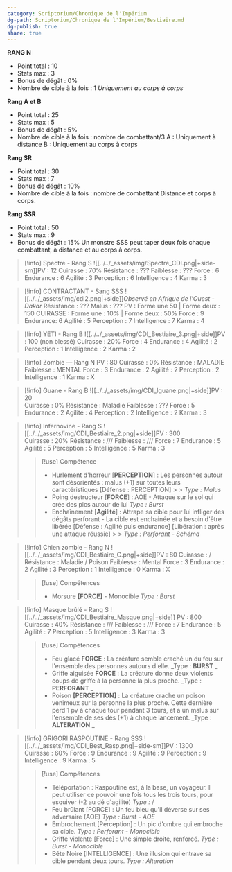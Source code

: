```yaml
---
category: Scriptorium/Chronique de l'Impérium
dg-path: Scriptorium/Chronique de l'Impérium/Bestiaire.md
dg-publish: true
share: true
---
```


**RANG N**

- Point total : 10
- Stats max : 3
- Bonus de dégât : 0%
- Nombre de cible à la fois : 1
  _Uniquement au corps à corps_

**Rang A et B**

- Point total : 25
- Stats max : 5
- Bonus de dégât : 5%
- Nombre de cible à la fois : nombre de combattant/3
  A : Uniquement à distance
  B : Uniquement au corps à corps

**Rang SR**

- Point total : 30
- Stats max : 7
- Bonus de dégât : 10%
- Nombre de cible à la fois : nombre de combattant
  Distance et corps à corps.

**Rang SSR**

- Point total : 50
- Stats max : 9
- Bonus de dégât : 15%
  Un monstre SSS peut taper deux fois chaque combattant, à distance et au corps à corps.

> [!info] Spectre - Rang S
> ![[../../_assets/img/Spectre_CDI.png|+side-sm]]PV : 12
> Cuirasse : 70%
> Résistance : ???
> Faiblesse : ???
> Force : 6
> Endurance : 6
> Agilité : 3
> Perception : 6
> Intelligence : 4
> Karma : 3

> [!info] CONTRACTANT - Sang SSS
> ![[../../_assets/img/cdi2.png|+side]]_Observé en Afrique de l'Ouest - Dakar_
> Résistance : ???
> Malus : ???
> PV : Forme une 50 | Forme deux : 150
> CUIRASSE : Forme une : 10% | Forme deux : 50%
> Force : 9
> Endurance: 6
> Agilité : 5
> Perception : 7
> Intelligence : 7
> Karma : 4

> [!info] YETI - Rang B
> ![[../../_assets/img/CDI_Bestiaire_3.png|+side]]PV : 100 (non blessé)
> Cuirasse : 20%
> Force : 4
> Endurance : 4
> Agilité : 2
> Perception : 1
> Intelligence : 2
> Karma : 2

> [!info] Zombie — Rang N
> PV : 80
> Cuirasse : 0%
> Résistance : MALADIE
> Faiblesse : MENTAL
> Force : 3
> Endurance : 2
> Agilité : 2
> Perception : 2
> Intelligence : 1
> Karma : X

> [!info] Guane - Rang B
> ![[../../_assets/img/CDI_Iguane.png|+side]]PV : 20  
> Cuirasse : 0%
> Résistance : Maladie
> Faiblesse : ???
> Force : 5
> Endurance : 2
> Agilité : 4
> Perception : 2
> Intelligence : 2
> Karma : 3

> [!info] Infernovine - Rang S
> ![[../../_assets/img/CDI_Bestiaire_2.png|+side]]PV : 300  
> Cuirasse : 20%
> Résistance : /// Faiblesse : ///
> Force : 7
> Endurance : 5
> Agilité : 5
> Perception : 5
> Intelligence : 5
> Karma : 3
>
> > [!use] Compétence
> >
> > - Hurlement d'horreur [**PERCEPTION**] : Les personnes autour sont désorientés : malus (+1) sur toutes leurs caractéristiques [Défense : PERCEPTION] > > _Type : Malus_
> > - Poing destructeur [**FORCE**] : AOE - Attaque sur le sol qui crée des pics autour de lui
> >   _Type : Burst_
> > - Enchaînement [**Agilité**] : Attrape sa cible pour lui infliger des dégâts perforant - La cible est enchainée et a besoin d'être libérée [Défense : Agilité puis endurance] [Libération : après une attaque réussie] > > _Type : Perforant - Schéma_

> [!info] Chien zombie - Rang N
> ![[../../_assets/img/CDI_Bestiaire_C.png|+side]]PV : 80
> Cuirasse : /
> Résistance : Maladie / Poison
> Faiblesse : Mental
> Force : 3
> Endurance : 2
> Agilité : 3
> Perception : 1
> Intelligence : 0
> Karma : X
>
> > [!use] Compétences
> >
> > - Morsure **[FORCE]** - Monocible
> >   _Type : Burst_

> [!info] Masque brûlé - Rang S
> ![[../../_assets/img/CDI_Bestiaire_Masque.png|+side]] PV : 800  
> Cuirasse : 40%
> Résistance : ///
> Faiblesse : ///
> Force : 7
> Endurance : 5
> Agilité : 7
> Perception : 5
> Intelligence : 3
> Karma : 3
>
> > [!use] Compétences
> >
> > - Feu glacé **FORCE** : La créature semble craché un du feu sur l'ensemble des personnes autours d'elle.
> >   _Type : **BURST** _
> > - Griffe aiguisée **FORCE** : La créature donne deux violents coups de griffe à la personne la plus proche.
> >   _Type : **PERFORANT** _
> > - Poison **[PERCEPTION]** : La créature crache un poison venimeux sur la personne la plus proche. Cette dernière perd 1 pv à chaque tour pendant 3 tours, et a un malus sur l'ensemble de ses dés (+1) à chaque lancement.
> >   _Type : **ALTERATION** _

> [!info] GRIGORI RASPOUTINE - Rang SSS
> ![[../../_assets/img/CDI_Best_Rasp.png|+side-sm]]PV : 1300  
> Cuirasse : 60%
> Force : 9
> Endurance : 9
> Agilité : 9
> Perception : 9
> Intelligence : 9
> Karma : 5
>
> > [!use] Compétences
> >
> > - Téléportation : Raspoutine est, à la base, un voyageur. Il peut utiliser ce pouvoir une fois tous les trois tours, pour esquiver (-2 au dé d'agilité)
> >   _Type :_ /
> > - Feu brûlant [FORCE] : Un feu bleu qu'il déverse sur ses adversaire (AOE)
> >   _Type : Burst - AOE_
> > - Embrochement [Perception] : Un pic d'ombre qui embroche sa cible.
> >   _Type : Perforant - Monocible_
> > - Griffe violente [Force] : Une simple droite, renforcé.
> >   _Type : Burst - Monocible_
> > - Bête Noire [INTELLIGENCE] : Une illusion qui entrave sa cible pendant deux tours.
> >   _Type : Alteration_
